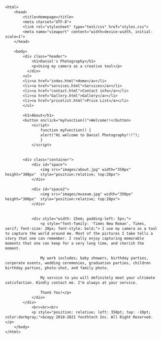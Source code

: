 <!--Gbenro Adeyeye, 3/14/2021, week 10, CIS373005VA016-1212-001, and Strayer University -->
<!DOCTYPE html>
    <html>
        <head>
            <title>Homepage</title>
            <meta charset="UTF-8">
            <link rel="stylesheet" type="text/css" href="styles.css">
            <meta name="viewport" content="width=device-width, initial-scale=1">
        </head>

        <body>
            <div class="header">
                <h1>Daniel's Photography</h1>
                <p>Using my camera as a creative tool</p>
              </div>
            <ul>
            <li><a href="index.html">Home</a></li>
            <li><a href="services.html">Services</a></li>
            <li><a href="contact.html">Contact info</a></li>
            <li><a href="Gallery.html">Gallery</a></li>
            <li><a href="pricelist.html">Price List</a></li>
            </ul>
            
            <h1>About</h1>
            <button onclick="myFunction()">Welcome!!</button>
                <script>
                    function myFunction() {
                    alert("Hi welcome to Daniel Photography!!!");
                    }
                </script>
                

            <div class="container">
                <div id="space">
                    <img src="images/about.jpg" width="350px" height="300px"  style="position:relative; top:20px">
                </div>

                <div id="space2">
                    <img src="images/museum.jpg" width="350px" height="300px"  style="position:relative; top:20px">
                </div>


                <div style="width: 25em; padding-left: 5px;">
                    <p style="font-family: 'Times New Roman', Times, serif; font-size: 20px; font-style: bold;"> I use my camera as a tool to capture the world around me. Most of the pictures I take tells a story that one can remember. I really enjoy capturing memorable moments that one can keep for a very long time, and cherish the moment.

                    My work includes; baby showers, birthday parties, corporate events, wedding ceremonies, graduation parties, children birthday parties, photo-shot, and family photo.
                    
                    My service to you will definitely meet your ultimate satisfaction. Kindly contact me. I"m always at your service.
                    
                    Thank You!</p>
                </div> 
            </div>
                <br><br><br>
                <p style="position: relative; left: 350pt; top: -10pt; color:darkgray;">&copy 2018-2021 Youthtech Inc. All Right Reserved.</p>        
        </body>    
    </html>

